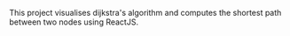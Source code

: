 This project visualises dijkstra's algorithm and computes the shortest path between two nodes using ReactJS.

